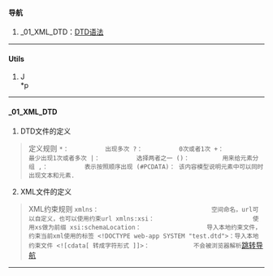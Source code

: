 #### 导航  
1. _01_XML_DTD：[DTD语法](#user-content-_01_xml_dtd)  
----
#### Utils  
1. J   
*p  
----
#### _01_XML_DTD  
1. DTD文件的定义  
>定义规则
`
            *：          出现多次
            ?：          0次或者1次
            +：          最少出现1次或者多次
            |：          选择两者之一
            ()：         用来给元素分组
            ,：          表示按照顺序出现
             (#PCDATA)： 该内容模型说明元素中可以同时出现文本和元素.
`  
2. XML文件的定义  
>XML约束规则
`
     xmlns：                               空间命名，url可以自定义，也可以使用约束url
     xmlns:xsi：                           使用xs做为前缀
     xsi:schemaLocation：                  导入本地约束文件，约束当前xml使用的标签
     <!DOCTYPE web-app SYSTEM "test.dtd">：导入本地约束文件
     <![cdata[ 转成字符形式 ]]>：            不会被浏览器解析
`[跳转导航](#user-content-导航)  
----
